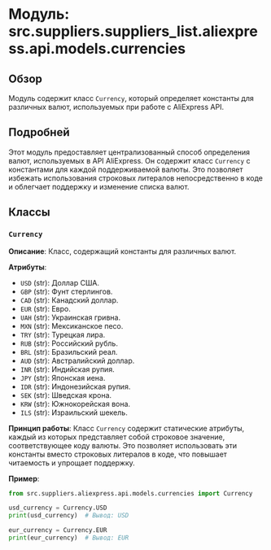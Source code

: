# Модуль: src.suppliers.suppliers_list.aliexpress.api.models.currencies

## Обзор

Модуль содержит класс `Currency`, который определяет константы для различных валют, используемых при работе с AliExpress API.

## Подробней

Этот модуль предоставляет централизованный способ определения валют, используемых в API AliExpress. Он содержит класс `Currency` с константами для каждой поддерживаемой валюты. Это позволяет избежать использования строковых литералов непосредственно в коде и облегчает поддержку и изменение списка валют.

## Классы

### `Currency`

**Описание**: Класс, содержащий константы для различных валют.

**Атрибуты**:
- `USD` (str): Доллар США.
- `GBP` (str): Фунт стерлингов.
- `CAD` (str): Канадский доллар.
- `EUR` (str): Евро.
- `UAH` (str): Украинская гривна.
- `MXN` (str): Мексиканское песо.
- `TRY` (str): Турецкая лира.
- `RUB` (str): Российский рубль.
- `BRL` (str): Бразильский реал.
- `AUD` (str): Австралийский доллар.
- `INR` (str): Индийская рупия.
- `JPY` (str): Японская иена.
- `IDR` (str): Индонезийская рупия.
- `SEK` (str): Шведская крона.
- `KRW` (str): Южнокорейская вона.
- `ILS` (str): Израильский шекель.

**Принцип работы**:
Класс `Currency` содержит статические атрибуты, каждый из которых представляет собой строковое значение, соответствующее коду валюты. Это позволяет использовать эти константы вместо строковых литералов в коде, что повышает читаемость и упрощает поддержку.

**Пример**:

```python
from src.suppliers.aliexpress.api.models.currencies import Currency

usd_currency = Currency.USD
print(usd_currency)  # Вывод: USD

eur_currency = Currency.EUR
print(eur_currency)  # Вывод: EUR